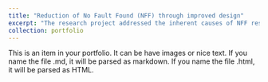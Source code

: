 ```yaml
---
title: "Reduction of No Fault Found (NFF) through improved design"
excerpt: "The research project addressed the inherent causes of NFF resulting from inadequacies in electronic equipment design. For example the design of a Built-In-Test-Equipment (BITE) which relies upon an in-depth knowledge of all system interactions. There also is the inevitable case where failure mechanisms only manifest themselves during a limited envelope of operation. These scenarios may not be recognised during design due to limits on system understanding resulting in the selection of inappropriate detection and confirmation strategies leading to a NFF susceptible design. Other areas which are of importance include inappropriate designed limit, software coding errors, inadequate procedures and when the process depends on human judgement for design and validation activities.<br/><img src='/images/500x300.png'>"
collection: portfolio
---
```


This is an item in your portfolio. It can be have images or nice text. If you name the file .md, it will be parsed as markdown. If you name the file .html, it will be parsed as HTML. 
